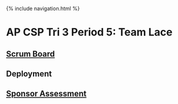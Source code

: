 {% include navigation.html %}
# AP CSP Tri 3 Period 5: Team Lace

## [Scrum Board](https://github.com/VidhiKulkarni/teamlace/projects/1)
## Deployment
## [Sponsor Assessment](https://drive.google.com/file/d/1Lv2M1bBXIN_RrDZOQxp5UFq6bGo7aTC5/view?usp=sharing)
